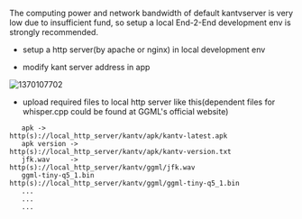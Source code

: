 
The computing power and network bandwidth of default kantvserver is very low due to insufficient fund, so setup a local End-2-End development env is strongly recommended.

 - setup a http server(by apache or nginx) in local development env

 - modify kant server address in app

![1370107702](https://github.com/zhouwg/kantv/assets/6889919/1e994269-28be-4513-9f74-3973269b8832)

 - upload required files to local http server like this(dependent files for whisper.cpp could be found at GGML's official website)
```
   apk ->                              http(s)://local_http_server/kantv/apk/kantv-latest.apk
   apk version ->                      http(s)://local_http_server/kantv/apk/kantv-version.txt
   jfk.wav     ->                      http(s)://local_http_server/kantv/ggml/jfk.wav
   ggml-tiny-q5_1.bin                  http(s)://local_http_server/kantv/ggml/ggml-tiny-q5_1.bin
   ...
   ...
   ...


```
